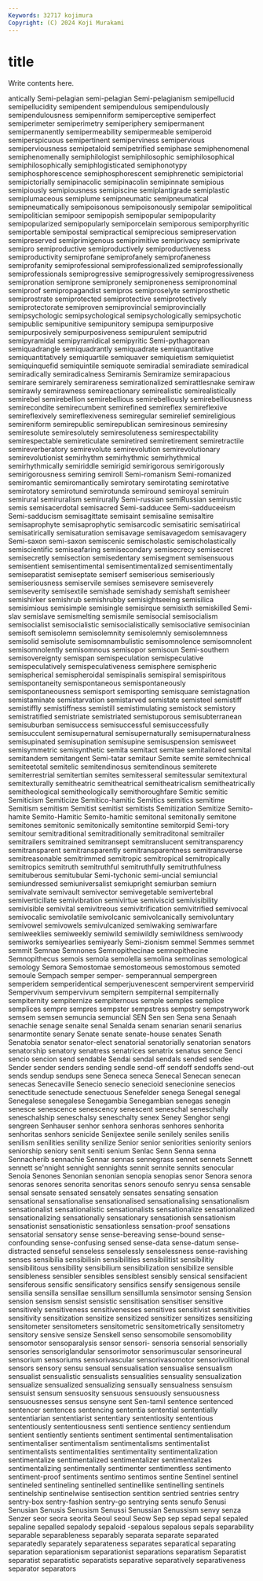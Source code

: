 ```yaml
---
Keywords: 32717 kojimura
Copyright: (C) 2024 Koji Murakami
---
```


# title

Write contents here.



antically Semi-pelagian semi-pelagian Semi-pelagianism semipellucid semipellucidity
semipendent semipendulous semipendulously semipendulousness semipenniform semiperceptive semiperfect semiperimeter semiperimetry semiperiphery
semipermanent semipermanently semipermeability semipermeable semiperoid semiperspicuous semipertinent semiperviness semipervious semiperviousness
semipetaloid semipetrified semiphase semiphenomenal semiphenomenally semiphilologist semiphilosophic semiphilosophical semiphilosophically semiphlogisticated
semiphonotypy semiphosphorescence semiphosphorescent semiphrenetic semipictorial semipictorially semipinacolic semipinacolin semipinnate semipious
semipiously semipiousness semipiscine semiplantigrade semiplastic semiplumaceous semiplume semipneumatic semipneumatical semipneumatically
semipoisonous semipoisonously semipolar semipolitical semipolitician semipoor semipopish semipopular semipopularity semipopularized
semipopularly semiporcelain semiporous semiporphyritic semiportable semipostal semipractical semiprecious semipreservation semipreserved
semiprimigenous semiprimitive semiprivacy semiprivate semipro semiproductive semiproductively semiproductiveness semiproductivity semiprofane
semiprofanely semiprofaneness semiprofanity semiprofessional semiprofessionalized semiprofessionally semiprofessionals semiprogressive semiprogressively semiprogressiveness
semipronation semiprone semipronely semiproneness semipronominal semiproof semipropagandist semipros semiproselyte semiprosthetic
semiprostrate semiprotected semiprotective semiprotectively semiprotectorate semiproven semiprovincial semiprovincially semipsychologic semipsychological
semipsychologically semipsychotic semipublic semipunitive semipunitory semipupa semipurposive semipurposively semipurposiveness semipurulent
semiputrid semipyramidal semipyramidical semipyritic Semi-pythagorean semiquadrangle semiquadrantly semiquadrate semiquantitative semiquantitatively
semiquartile semiquaver semiquietism semiquietist semiquinquefid semiquintile semiquote semiradial semiradiate semiradical
semiradically semiradicalness Semiramis Semiramize semirapacious semirare semirarely semirareness semirationalized semirattlesnake
semiraw semirawly semirawness semireactionary semirealistic semirealistically semirebel semirebellion semirebellious semirebelliously
semirebelliousness semirecondite semirecumbent semirefined semireflex semireflexive semireflexively semireflexiveness semiregular semirelief
semireligious semireniform semirepublic semirepublican semiresinous semiresiny semiresolute semiresolutely semiresoluteness semirespectability
semirespectable semireticulate semiretired semiretirement semiretractile semireverberatory semirevolute semirevolution semirevolutionary semirevolutionist
semirhythm semirhythmic semirhythmical semirhythmically semiriddle semirigid semirigorous semirigorously semirigorousness semiring
semiroll Semi-romanism Semi-romanized semiromantic semiromantically semirotary semirotating semirotative semirotatory semirotund
semirotunda semiround semiroyal semiruin semirural semiruralism semirurally Semi-russian semiRussian semirustic
semis semisacerdotal semisacred Semi-sadducee Semi-sadduceeism Semi-sadducism semisagittate semisaint semisaline semisaltire
semisaprophyte semisaprophytic semisarcodic semisatiric semisatirical semisatirically semisaturation semisavage semisavagedom semisavagery
Semi-saxon semi-saxon semiscenic semischolastic semischolastically semiscientific semiseafaring semisecondary semisecrecy semisecret
semisecretly semisection semisedentary semisegment semisensuous semisentient semisentimental semisentimentalized semisentimentally semiseparatist
semiseptate semiserf semiserious semiseriously semiseriousness semiservile semises semisevere semiseverely semiseverity
semisextile semishade semishady semishaft semisheer semishirker semishrub semishrubby semisightseeing semisilica
semisimious semisimple semisingle semisirque semisixth semiskilled Semi-slav semislave semismelting semismile
semisocial semisocialism semisocialist semisocialistic semisocialistically semisociative semisocinian semisoft semisolemn semisolemnity
semisolemnly semisolemnness semisolid semisolute semisomnambulistic semisomnolence semisomnolent semisomnolently semisomnous semisopor
semisoun Semi-southern semisovereignty semispan semispeculation semispeculative semispeculatively semispeculativeness semisphere semispheric
semispherical semispheroidal semispinalis semispiral semispiritous semispontaneity semispontaneous semispontaneously semispontaneousness semisport
semisporting semisquare semistagnation semistaminate semistarvation semistarved semistate semisteel semistiff semistiffly
semistiffness semistill semistimulating semistock semistory semistratified semistriate semistriated semistuporous semisubterranean
semisuburban semisuccess semisuccessful semisuccessfully semisucculent semisupernatural semisupernaturally semisupernaturalness semisupinated semisupination
semisupine semisuspension semisweet semisymmetric semisynthetic semita semitact semitae semitailored semital
semitandem semitangent Semi-tatar semitaur Semite semite semitechnical semiteetotal semitelic semitendinosus
semitendinous semiterete semiterrestrial semitertian semites semitesseral semitessular semitextural semitexturally semitheatric
semitheatrical semitheatricalism semitheatrically semitheological semitheologically semithoroughfare Semitic semitic Semiticism Semiticize
Semitico-hamitic Semitics semitics semitime Semitism semitism Semitist semitist semitists Semitization
Semitize Semito-hamite Semito-Hamitic Semito-hamitic semitonal semitonally semitone semitones semitonic semitonically
semitontine semitorpid Semi-tory semitour semitraditional semitraditionally semitraditonal semitrailer semitrailers semitrained
semitransept semitranslucent semitransparency semitransparent semitransparently semitransparentness semitransverse semitreasonable semitrimmed semitropic
semitropical semitropically semitropics semitruth semitruthful semitruthfully semitruthfulness semituberous semitubular Semi-tychonic
semi-uncial semiuncial semiundressed semiuniversalist semiupright semiurban semiurn semivalvate semivault semivector
semivegetable semivertebral semiverticillate semivibration semivirtue semiviscid semivisibility semivisible semivital semivitreous
semivitrification semivitrified semivocal semivocalic semivolatile semivolcanic semivolcanically semivoluntary semivowel semivowels
semivulcanized semiwaking semiwarfare semiweeklies semiweekly semiwild semiwildly semiwildness semiwoody semiworks
semiyearlies semiyearly Semi-zionism semmel Semmes semmet semmit Semnae Semnones Semnopithecinae
semnopithecine Semnopithecus semois semola semolella semolina semolinas semological semology Semora
Semostomae semostomeous semostomous semoted semoule Sempach semper semper- semperannual sempergreen
semperidem semperidentical semperjuvenescent sempervirent sempervirid Sempervivum sempervivum sempitern sempiternal sempiternally
sempiternity sempiternize sempiternous semple semples semplice semplices sempre sempres sempster
sempstress sempstry sempstrywork semsem semsen semuncia semuncial SEN Sen sen
Sena sena Senaah senachie senage senaite senal Senalda senam senarian
senarii senarius senarmontite senary Senate senate senate-house senates Senath Senatobia
senator senator-elect senatorial senatorially senatorian senators senatorship senatory senatress senatrices
senatrix senatus sence Senci sencio sencion send sendable Sendai sendal
sendals sended sendee Sender sender senders sending sendle send-off sendoff
sendoffs send-out sends sendup sendups sene Seneca seneca Senecal Senecan
senecan senecas Senecaville Senecio senecio senecioid senecionine senecios senectitude senectude
senectuous Senefelder senega Senegal senegal Senegalese senegalese Senegambia Senegambian senegas
senegin senesce senescence senescency senescent seneschal seneschally seneschalship seneschalsy seneschalty
senex Seney Senghor sengi sengreen Senhauser senhor senhora senhoras senhores
senhorita senhoritas senhors senicide Senijextee senile senilely seniles senilis senilism
senilities senility senilize Senior senior seniorities seniority seniors seniorship seniory
senit seniti senium Senlac Senn Senna senna Sennacherib sennachie Sennar
sennas sennegrass sennet sennets Sennett sennett se'nnight sennight sennights sennit
sennite sennits senocular Senoia Senones Senonian senonian senopia senopias senor
Senora senora senoras senores senorita senoritas senors senoufo senryu sensa
sensable sensal sensate sensated sensately sensates sensating sensation sensational sensationalise
sensationalised sensationalising sensationalism sensationalist sensationalistic sensationalists sensationalize sensationalized sensationalizing sensationally
sensationary sensationish sensationism sensationist sensationistic sensationless sensation-proof sensations sensatorial sensatory
sense sense-bereaving sense-bound sense-confounding sense-confusing sensed sense-data sense-datum sense-distracted senseful
senseless senselessly senselessness sense-ravishing senses sensibilia sensibilisin sensibilities sensibilitist sensibilitiy
sensibilitous sensibility sensibilium sensibilization sensibilize sensible sensibleness sensibler sensibles sensiblest
sensibly sensical sensifacient sensiferous sensific sensificatory sensifics sensify sensigenous sensile
sensilia sensilla sensillae sensillum sensillumla sensimotor sensing Sension sension sensism
sensist sensistic sensitisation sensitiser sensitive sensitively sensitiveness sensitivenesses sensitives sensitivist
sensitivities sensitivity sensitization sensitize sensitized sensitizer sensitizes sensitizing sensitometer sensitometers
sensitometric sensitometrically sensitometry sensitory sensive sensize Senskell senso sensomobile sensomobility
sensomotor sensoparalysis sensor sensori- sensoria sensorial sensorially sensories sensoriglandular sensorimotor
sensorimuscular sensorineural sensorium sensoriums sensorivascular sensorivasomotor sensorivolitional sensors sensory sensu
sensual sensualisation sensualise sensualism sensualist sensualistic sensualists sensualities sensuality sensualization
sensualize sensualized sensualizing sensually sensualness sensuism sensuist sensum sensuosity sensuous
sensuously sensuousness sensuousnesses sensus sensyne sent Sen-tamil sentence sentenced sentencer
sentences sentencing sententia sentential sententially sententiarian sententiarist sententiary sententiosity sententious
sententiously sententiousness senti sentience sentiency sentiendum sentient sentiently sentients sentiment
sentimental sentimentalisation sentimentaliser sentimentalism sentimentalisms sentimentalist sentimentalists sentimentalities sentimentality sentimentalization
sentimentalize sentimentalized sentimentalizer sentimentalizes sentimentalizing sentimentally sentimenter sentimentless sentimento sentiment-proof
sentiments sentimo sentimos sentine Sentinel sentinel sentineled sentineling sentinelled sentinellike
sentinelling sentinels sentinelship sentinelwise sentisection sentition sentried sentries sentry sentry-box
sentry-fashion sentry-go sentrying sents senufo Senusi Senusian Senusis Senusism Senussi
Senussian Senussism senvy senza Senzer seor seora seorita Seoul seoul
Seow Sep sep sepad sepal sepaled sepaline sepalled sepalody sepaloid
-sepalous sepalous sepals separability separable separableness separably separata separate separated
separatedly separately separateness separates separatical separating separation separationism separationist separations
separatism Separatist separatist separatistic separatists separative separatively separativeness separator separators

